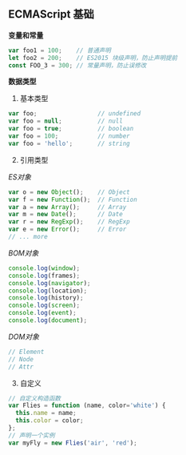 ## ECMAScript 基础

**变量和常量**

```javascript
var foo1 = 100;    // 普通声明
let foo2 = 200;    // ES2015 块级声明，防止声明提前
const FOO_3 = 300; // 常量声明，防止误修改
```
**数据类型**

1. 基本类型
```javascript
var foo;                 // undefined
var foo = null;          // null
var foo = true;          // boolean
var foo = 100;           // number
var foo = 'hello';       // string
```

2. 引用类型

*ES对象*
```javascript
var o = new Object();    // Object
var f = new Function();  // Function
var a = new Array();     // Array
var m = new Date();      // Date
var r = new RegExp();    // RegExp
var e = new Error();     // Error
// ... more 
```

*BOM对象*
```javascript
console.log(window);
console.log(frames);
console.log(navigator);
console.log(location);
console.log(history);
console.log(screen);
console.log(event);
console.log(document);
```

*DOM对象*
```javascript
// Element
// Node
// Attr
```

3. 自定义
```javascript
// 自定义构造函数
var Flies = function (name, color='white') {
  this.name = name;
  this.color = color;
};
// 声明一个实例
var myFly = new Flies('air', 'red');  
```